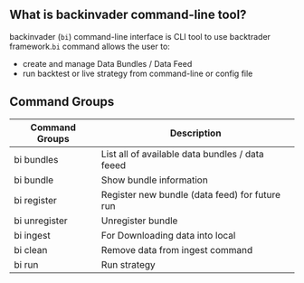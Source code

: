 ## What is backinvader command-line tool?

backinvader (`bi`) command-line interface is CLI tool to use backtrader framework.`bi` command allows the user to:

- create and manage Data Bundles / Data Feed
- run backtest or live strategy from command-line or config file

## Command Groups
| Command Groups | Description |
|----------------|-------------|
| bi bundles | List all of available data bundles / data feeed |
| bi bundle | Show bundle information |
| bi register | Register new bundle (data feed) for future run |
| bi unregister | Unregister bundle |
| bi ingest | For Downloading data into local |
| bi clean | Remove data from ingest command |
| bi run | Run strategy |